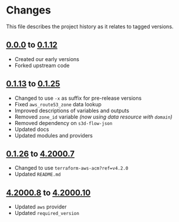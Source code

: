 # Changes
This file describes the project history as it relates to tagged versions.

## [0.0.0](.) to [0.1.12](.)
- Created our early versions
- Forked upstream code

## [0.1.13](.) to [0.1.25](.)
- Changed to use `-x` as suffix for pre-release versions
- Fixed `aws_route53_zone` data lookup
- Improved descriptions of variables and outputs
- Removed `zone_id` variable _(now using data resource with `domain`)_
- Removed dependency on `s3d-flow-json`
- Updated docs
- Updated modules and providers

## [0.1.26](.) to [4.2000.7](.)
- Changed to use `terraform-aws-acm?ref=v4.2.0`
- Updated `README.md`

## [4.2000.8](.) to [4.2000.10](.)
- Updated `aws` provider
- Updated `required_version`
